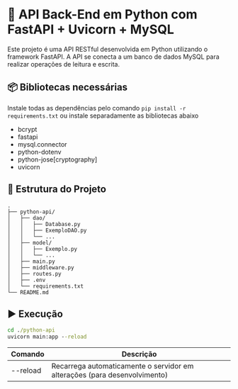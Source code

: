 # 🚀 API Back-End em Python com FastAPI + Uvicorn + MySQL

Este projeto é uma API RESTful desenvolvida em Python utilizando o framework FastAPI. A API se conecta a um banco de dados MySQL para realizar operações de leitura e escrita.

## 📦 Bibliotecas necessárias

Instale todas as dependências pelo comando `pip install -r requirements.txt` ou instale separadamente as bibliotecas abaixo

* bcrypt
* fastapi
* mysql.connector
* python-dotenv
* python-jose[cryptography]
* uvicorn

## 🧠 Estrutura do Projeto

```
.
├── python-api/
│   ├── dao/
│   │   ├── Database.py
│   │   ├── ExemploDAO.py
│   │   └── ...
│   ├── model/
│   │   ├── Exemplo.py
│   │   └── ...
│   ├── main.py
│   ├── middleware.py
│   ├── routes.py
│   ├── .env
│   └── requirements.txt
└── README.md
```

## ▶️ Execução

```cmd
cd ./python-api
uvicorn main:app --reload
```

| Comando  | Descrição                                                                 |
| -------- | --------------------------------------------------------------------------- |
| --reload | Recarrega automaticamente o servidor em alterações (para desenvolvimento) |
